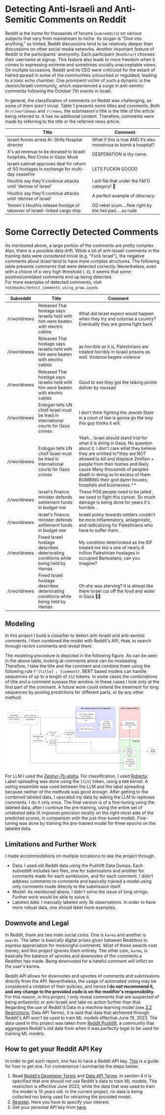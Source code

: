 # Detecting Anti-Israeli and Anti-Semitic Comments on Reddit

Reddit is the home for thousands of forums (`subreddits`) on various subjects that vary from mainstream to niche. Its slogan is "Dive into anything," as hinted, Reddit discussions tend to be relatively deeper than discussions on other social media networks. Another important feature of Reddit is the participants' anonymity. Each participant (`Redditor`) chooses their username at signup. This feature also leads to more freedom when it comes to expressing extreme and sometimes socially unacceptable views.  
On multiple occasions, Reddit and its CEO were criticized for the extant of hatred spread in some of the communities untouched or regulated, leading to a toxic echo chamber. One prominent victim of such a dynamic is the Jewish/Israeli community, which experienced a surge in anti-semitic comments following the October 7th events in Israel.  

In general, the classification of comments on Reddit was challenging, as some of them aren't trivial. Table 1 presents some titles and comments. Both in `/r/worldnews` and `/r/news`, the submission's title is the title of the article being referred to. It has no additional content. Therefore, comments were made by referring to the title or the referred news article.  

| Title | Comment |
| ----- | ------- |
| Israeli forces arrest Al-Shifa Hospital director | What if this is true AND it’s also monstrous to bomb a hospital? |
| X's ad revenue to be donated to Israeli hospitals, Red Cross in Gaza: Musk | DESPERATION is thy name. |
| Israeli cabinet approves deal for return of 50 hostages in exchange for multi-day ceasefire | LETS FUCKIN GOOOO |
| Houthis say they'll continue attacks until 'demise of Israel' | I will file that under the FAFO category! 😬 |
| Houthis say they'll continue attacks until 'demise of Israel' | A perfect example of idiocracy. |
| Yemen's Houthis release footage of takeover of Israeli-linked cargo ship | GD rebel scum....flew right by the heli pad.....so rude |

# Some Correctly Detected Comments
As mentioned above, a large portion of the comments are pretty complex. Also, there is a possible data drift. While a lot of anti-Israeli comments in the training data were considered trivial (e.g. "Fuck Israel"), the negative comments about Israel tend to have more complex structures. The following table presents comments that were detected correctly. Nevertheless, even with a choice of a very high threshold (`.9`), it seems that some positive/unrelated comments end up being detected.  
For more examples of detected comments, visit `notebooks/detect_comments_using_praw.ipynb`.


| Subreddit | Title | Comment |
| --------- | ----- | ------- |
| /r/worldnews | Released Thai hostage says Israelis held with him were beaten with electric cables|What did Israel expect would happen when they try and colonise a country? Eventually they are gonna fight back |
| /r/worldnews | Released Thai hostage says Israelis held with him were beaten with electric cables|as horrible as it is, Palestinians are treated horribly in Israeli prisons as well. Violence begets violence |
| /r/worldnews | Released Thai hostage says Israelis held with him were beaten with electric cables|Good to see they got the talking points deliver by mossad |
| /r/worldnews | Erdogan tells UN chief Israel must be tried in international courts for Gaza crimes|I don’t think fighting the Jewish State in a court of law is gonna go the way this guy thinks it will. |
| /r/worldnews | Erdogan tells UN chief Israel must be tried in international courts for Gaza crimes|Yeah... Israel should stand trial for what it is doing in Gaza, No question about it. I don't care what they believe they are entitled to*they are NOT allowed to kill and displace 2million + people from their homes and likely cause Many thousands of peoples death in doing so In excess of them BOMBING their god damn houses, hospitals and businesses.** |
| /r/worldnews | Israel's finance minister defends settlement funds in budget row|These POS people need to be jailed.. we need to fight this cancer. So much damage is being done for years it's horrible... |
| /r/worldnews | Israel's finance minister defends settlement funds in budget row|Israeli policy towards settlers couldn’t be more inflammatory, antagonistic, and radicalizing for Palestinians who have to suffer them. |
| /r/worldnews | Freed Israeli hostage describes deteriorating conditions while being held by Hamas|My condition deteriorated as the IDF treated me like a one of nearly 6 million Palestinian hostages in occupied Bantustans, can you imagine? |
| /r/worldnews | Freed Israeli hostage describes deteriorating conditions while being held by Hamas|Oh she was starving? It is almost like there Israel cut off the food and water in Gaza 🤯🤯 |





## Modeling
In this project I build a classifier to detect anti-Israeli and anti-semitic comments. I then combined the model with Reddit's API, `PRAW`, to search through recent comments and reveal them.  

The modeling procedure is depicted in the following figure. As can be seen in the above table, looking at comments alone can be misleading. Therefore, I take the title and the comment and combine them using the following rule `f'{title} ; {comment}`. BERT based models can handle sequences of up to a length of `512` tokens. In some cases the combinations of title and a comment surpass this window. In these cases I look only at the first part of the comment. A future work could extend the treatment for long sequences by pooling predictions for different parts, or by any other method.  

![Modeling](https://github.com/DavidHarar/Reddit/blob/main/plots/modeling.png)
For LLM I used the [Zephyr-7b-alpha](https://huggingface.co/HuggingFaceH4/zephyr-7b-alpha). For classification, I used [Roberta](https://huggingface.co/roberta-base). Label-spreading was done using the `[CLS]` token, using a `KNN` kernel. A voting ensemble was used between the LLM and the label spreading because neither of the methods was good enough. After getting to the combined labeled data, I upscaled my data by asking the LLM to rephrase comments. I do it only once. The final version is of a fine-tuning using the labeled data, after I continue the pre-training, using the entire set of unlabeled data (it improves precision mostly on the right-most side of the predicted scores, in comparison with the just-fine-tuned model). Fine-tuning was done by training the pre-trained model for three epochs on the labeled data.  

## Limitations and Further Work
I made accommodations on multiple occasions to see the project through.
- Data: I used old Reddit data using the Pushlift Data Dumps. Each subreddit includes two files, one for submissions and another for comments made for each sumbission, and for each comment. I didn't address comments to comments and basically trained a model using only comments made directly to the submission itself. 
- Model: As mentioned above, I didn't solve the issue of long strings. Further work would be able to solve it. 
- Labeled data: I manually labeled only 3k observations. In order to have more robust data, one should label more examples. 

## Downvote and Legal
In Reddit, there are two main social coins. One is `karma` and another is `awards`. The latter is basically digital prizes given between Redditors to express appreciation for meaningful comments. Most of these awards cost money, and this project ignores them entirely. The other coin, `karma`, is basically the balance of upvotes and downvotes of the comments a Redditor has made. Being downvoted for a hateful comment will inflict on the user's karma.  

Reddit API allows for downvotes and upvotes of comments and submissions directly from the API. Nevertheless, the usage of automated voting may be considered a violation of their policies, and hence **I do not recommend it, and any change to the provided code is on the modifier's responsibility**. For this reason, in this project, I only reveal comments that are suspected of being antisemitic or anti-Israeli and take no action further than that.  
Regarding the use of Reddit'd Data in a machine learning model (see [3.2 Restrictions](https://www.redditinc.com/policies/data-api-terms?fbclid=IwAR3H0FWGTMVo1W0hJJhkBD31knspw36N5DvbO5RiBfz1bIl8lXk_tZLtKnE), Data API Terms), it is said that data that atchieved through Reddit's API won't be used to train ML models effective June 19, 2023. The data used in this project was taken from [Reddit Pushlift](https://www.reddit.com/r/pushshift/), a community that aggregates Reddit's old data from when it was perfectly legal to be used for training ML models.  


## How to get your Reddit API Key
In order to get such report, one has to have a Reddit API key. [This](https://www.reddit.com/wiki/api/) is a guide for how to get one. For convenience I summarize the steps below:
1. Read [Reddit’s Developer Terms](https://www.redditinc.com/policies/developer-terms) and [Data API Terms](https://www.redditinc.com/policies/data-api-terms). In section 4 it is specified that one should not use Reddit's data to train ML models. The restriciton is effective June 2023, while the data that was used to train the model is 10 years old. In the current project, no data is being collected nor being used for retraining the provided model.  
2. [Register](https://support.reddithelp.com/hc/en-us/requests/new?ticket_form_id=14868593862164). Here you have to specify your interest. 
3. Get your personal API key from [here](https://old.reddit.com/prefs/apps/).